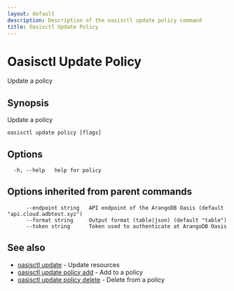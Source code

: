 ```yaml
---
layout: default
description: Description of the oasisctl update policy command
title: Oasisctl Update Policy
---
```

# Oasisctl Update Policy

Update a policy

## Synopsis

Update a policy

```
oasisctl update policy [flags]
```

## Options

```
  -h, --help   help for policy
```

## Options inherited from parent commands

```
      --endpoint string   API endpoint of the ArangoDB Oasis (default "api.cloud.adbtest.xyz")
      --format string     Output format (table|json) (default "table")
      --token string      Token used to authenticate at ArangoDB Oasis
```

## See also

* [oasisctl update](oasisctl-update.html)	 - Update resources
* [oasisctl update policy add](oasisctl-update-policy-add.html)	 - Add to a policy
* [oasisctl update policy delete](oasisctl-update-policy-delete.html)	 - Delete from a policy


